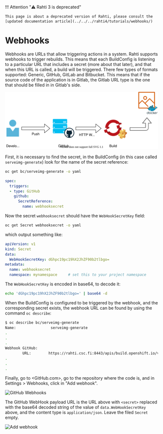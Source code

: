 <style>
.admonition-title { background-color: rgba(255, 145, 0, 0.1) !important; }
.admonition { background-color: white !important; }
</style>
!!! Attention "⚠️ Rahti 3 is deprecated"

    This page is about a deprecated version of Rahti, please consult the [updated documentation article](../../../rahti4/tutorials/webhooks/)

# Webhooks

Webhooks are URLs that allow triggering actions in a system. Rahti supports webhooks to trigger rebuilds. This means that each BuildConfig is listening to a particular URL that includes a secret (more about that later), and that when this URL is called, a build will be triggered. There few types of formats supported: Generic, GitHub, GitLab and Bitbucket. This means that if the source code of the application is in Gitlab, the Gitlab URL type is the one that should be filled in in Gitlab's side.

![Triggers](../../img/trigger.drawio.svg)

First, it is necessary to find the secret, in the BuildConfig (in this case called `serveimg-generate`) look for the name of the secret reference:

```bash
oc get bc/serveimg-generate -o yaml
```


```yaml
spec:
  triggers:
  - type: GitHub
    github:
      SecretReference:
        name: webhooksecret
```

Now the secret `webhooksecret` should have the `WebHookSecretKey` field:

```bash
oc get Secret webhooksecret -o yaml
```

which output something like:

```yaml
apiVersion: v1
kind: Secret
data:
  WebHookSecretKey: dGhpc19pc19hX2JhZF90b2tlbgo=
metadata:
  name: webhooksecret
  namespace: mynamespace     # set this to your project namespace
```

The `WebHookSecretKey` is encoded in base64, to decode it:

```bash
echo 'dGhpc19pc19hX2JhZF90b2tlbgo=' | base64 -d
```

When the BuildConfig is configured to be triggered by the webhook, and the
corresponding secret exists, the webhook URL can be found by using the command `oc describe`:

```bash
$ oc describe bc/serveimg-generate
Name:                serveimg-generate
.
.
.
Webhook GitHub:
        URL:        https://rahti.csc.fi:8443/apis/build.openshift.io/v1/.../<secret>/github
.
.
.
```

Finally, go to <GitHub.com>, go to the repository where the code is, and in Settings > Webhooks, click in "Add webhook".

![GitHub Webhooks](/cloud/rahti/tutorials/img/GitHubWebhook.png) 

The GitHub WebHook payload URL is the URL above with `<secret>` replaced with the base64 decoded string of the value of `data.WebHookSecretKey` above, and the content type is `application/json`. Leave the filed `Secret` empty.

![Add webhook](/cloud/rahti/tutorials/img/Addwebhook.png)
